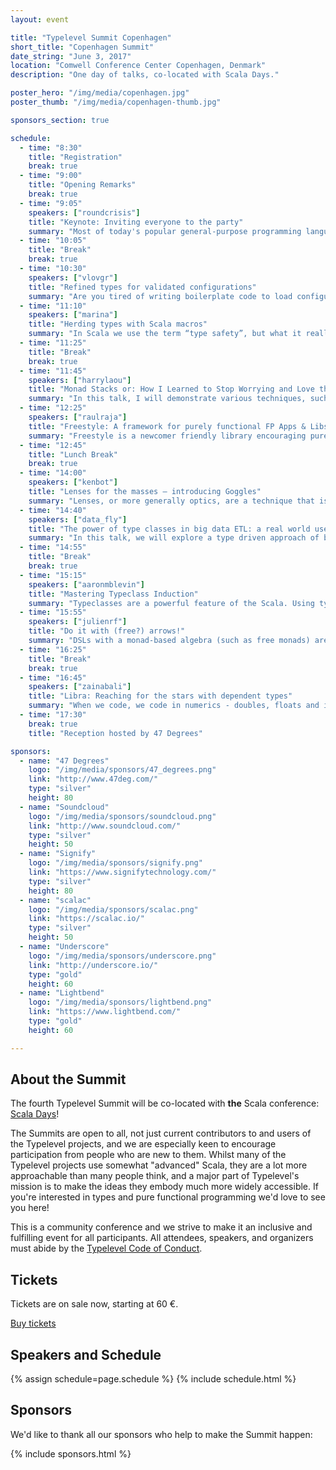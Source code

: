 ```yaml
---
layout: event

title: "Typelevel Summit Copenhagen"
short_title: "Copenhagen Summit"
date_string: "June 3, 2017"
location: "Comwell Conference Center Copenhagen, Denmark"
description: "One day of talks, co-located with Scala Days."

poster_hero: "/img/media/copenhagen.jpg"
poster_thumb: "/img/media/copenhagen-thumb.jpg"

sponsors_section: true

schedule:
  - time: "8:30"
    title: "Registration"
    break: true
  - time: "9:00"
    title: "Opening Remarks"
    break: true
  - time: "9:05"
    speakers: ["roundcrisis"]
    title: "Keynote: Inviting everyone to the party"
    summary: "Most of today's popular general-purpose programming languages incorporate various aspects of the imperative, object and functional programming paradigms. In some cases, these languages provide clear guidelines as to what style is preferred, and why. As programmers, we have a choice to make about which paradigm(s) to use and to what extent, even if the language provides clear guidelines. How should we think about those choices? Where are the sweet spots to make trade-offs, and what do they depend on? Let's wear the hats of history and science, thinking about the past and looking to the future, examining these apparent conflicts. Paradigm change is not a new thing - perhaps we can learn something from the history books? Wear Some(hat) and party like it's a hat party. With hats."
  - time: "10:05"
    title: "Break"
    break: true
  - time: "10:30"
    speakers: ["vlovgr"]
    title: "Refined types for validated configurations"
    summary: "Are you tired of writing boilerplate code to load configurations? Have you ever had errors because of bad configuration values? Then this talk is for you! In a live-coding session we’ll see how to encode validation rules on the type-level and load validated settings without any boilerplate code.<br/><br/>In the first part of this talk we’ll look at the challenges associated with loading configurations. We’ll see how typesafe config is typically used, and see how we can eliminate most boilerplate code with Typelevel incubator project PureConfig. We’ll however see that it’s still very much possible to load invalid settings.<br/><br/>In the second part we’ll continue by exploring options to encode type invariants, for enforcing validation, looking at how we can get PureConfig to only load validated settings. We’ll ultimately end up with type-level predicates using Typelevel project refined, and see how we can get PureConfig and refined to work together seamlessly.<br/><br/>The end result is more precise types, with static validation guarantees, and a way of loading validated configurations without boilerplate – finally you can stop worrying about your configurations!"
  - time: "11:10"
    speakers: ["marina"]
    title: "Herding types with Scala macros"
    summary: "In Scala we use the term “type safety”, but what it really means? In short, most applications model data types in a form suitable for storage, change, transmission, and use. During the life cycle of the data, we expect to always use the declared type. But reality is a bit more complicated. One of the main practical problems with the use of types occurs when our application interacts with outside world – in requests to external services, different databases or simply with getting data from file. In most cases, an attempt to support type safety leads to writing a lot of code that we always try to avoid. Fortunately we have macros to do all routine job for us! In this talk we will discuss how to use compile-time reflection in library for schemaless key-value database and the benefits of use of macros in production systems."
  - time: "11:25"
    title: "Break"
    break: true
  - time: "11:45"
    speakers: ["harrylaou"]
    title: "Monad Stacks or: How I Learned to Stop Worrying and Love the Free Monad"
    summary: "In this talk, I will demonstrate various techniques, such as: Monad Transformers, Effects libraries, and Free monads. These techniques can be used to transform scala “spaghetti” code (that is embedded maps, flatmaps and pattern matching) to cleaner code that almost looks like imperative code."
  - time: "12:25"
    speakers: ["raulraja"]
    title: "Freestyle: A framework for purely functional FP Apps & Libs"
    summary: "Freestyle is a newcomer friendly library encouraging pure FP apps & libs in Scala on top of free monads. In this talk we will discuss design choices and main features including modules, algebras, interpreter composition and what is being planned for future releases."
  - time: "12:45"
    title: "Lunch Break"
    break: true
  - time: "14:00"
    speakers: ["kenbot"]
    title: "Lenses for the masses – introducing Goggles"
    summary: "Lenses, or more generally optics, are a technique that is indispensable to modern functional programming. However, implementations have veered between two extremes: incredible abstractive power with a steep learning curve; and limited domain-specific uses that can be picked up in minutes. Why can't we have our cake and eat it too?  Goggles is a new Scala macro built over the powerful & popular Monocle optics library. It uses Scala's macros and scandalously flexible syntax to create a compiler-checked mini-language to concisely construct, compose and apply optics, with a gentle, familiar interface, and extravagantly informative compiler errors.  In this talk I'll introduce the motivation for lenses and why usability is a problem that so badly needs solving, and how the Goggles library, with Monocle, helps address this in an important way.  There'll be some juicy discussion of Scala macro sorcery too!"
  - time: "14:40"
    speakers: ["data_fly"]
    title: "The power of type classes in big data ETL: a real world use case of combining Spark and Shapeless"
    summary: "In this talk, we will explore a type driven approach of big data ETL in Spark. Through code snippets, we will see how to express data processing logic with type classes and singleton types using Shapeless, and how to build a higher level DSL over Spark to make the logic easy to read from the code."
  - time: "14:55"
    title: "Break"
    break: true
  - time: "15:15"
    speakers: ["aaronmblevin"]
    title: "Mastering Typeclass Induction"
    summary: "Typeclasses are a powerful feature of the Scala. Using typeclasses to perform type-level induction is a mysterious, yet surprisingly simple, technique used in shapeless, cats, and circe to do generic programming. We will use basic data types to walk you through how this is done and why it’s useful."
  - time: "15:55"
    speakers: ["julienrf"]
    title: "Do it with (free?) arrows!"
    summary: "DSLs with a monad-based algebra (such as free monads) are becoming popular. Recently, DSLs with an applicative-based algebra (e.g. free applicatives) also aroused interest. It is not new that there exists another notion of computation that sits in between applicative functors and monads: arrows. The goal of this talk is to revisit the relationship between these notions of computation in the context of DSL algebras. Through examples of DSLs based on real world use cases, I will highlight the differences in expressive power between these three notions of computation (and some of their friends) and present the consequences for both interpreters and DSL users. At the end of the talk, you will have a better intuition of what it means that “arrows are more powerful than applicative functors but yet support more interpreters than monads”. You will get a precise understanding of “how much” expressive power you give to your users according to your DSL algebra, and, conversely, “how much” you reduce at the same time the space of the possible DSL interpreters. Finally, you will note that arrows provide an interesting trade off. Notably, they support sequencing, they can be invertible, and their computation graph can be statically analyzed."
  - time: "16:25"
    title: "Break"
    break: true
  - time: "16:45"
    speakers: ["zainabali"]
    title: "Libra: Reaching for the stars with dependent types"
    summary: "When we code, we code in numerics - doubles, floats and ints. Those numerics always represent real world quantities. Each problem domain has it’s own kinds of quantities, with its own dimensions. Adding quantities of different dimensions is nonsensical, and can have disastrous consequences.  In this talk, we’ll tackle the field of dimensional analysis. We’ll explore dependent types, singleton types, and dive into generic programming along the way. We’ll find that dimensional analysis can be brought much closer to home - in the compilation stage itself! And finally, we’ll end up deriving Libra - a library which brings dimensional analysis to the compile stage for any problem domain."
  - time: "17:30"
    break: true
    title: "Reception hosted by 47 Degrees"

sponsors:
  - name: "47 Degrees"
    logo: "/img/media/sponsors/47_degrees.png"
    link: "http://www.47deg.com/"
    type: "silver"
    height: 80
  - name: "Soundcloud"
    logo: "/img/media/sponsors/soundcloud.png"
    link: "http://www.soundcloud.com/"
    type: "silver"
    height: 50
  - name: "Signify"
    logo: "/img/media/sponsors/signify.png"
    link: "https://www.signifytechnology.com/"
    type: "silver"
    height: 80
  - name: "scalac"
    logo: "/img/media/sponsors/scalac.png"
    link: "https://scalac.io/"
    type: "silver"
    height: 50
  - name: "Underscore"
    logo: "/img/media/sponsors/underscore.png"
    link: "http://underscore.io/"
    type: "gold"
    height: 60
  - name: "Lightbend"
    logo: "/img/media/sponsors/lightbend.png"
    link: "https://www.lightbend.com/"
    type: "gold"
    height: 60

---
```


## About the Summit

The fourth Typelevel Summit will be co-located with **the** Scala conference: <a href="http://event.scaladays.org/scaladays-cph-2017">Scala Days</a>!

The Summits are open to all, not just current contributors to and users of the Typelevel projects, and we are especially keen to encourage participation from people who are new to them.
Whilst many of the Typelevel projects use somewhat "advanced" Scala, they are a lot more approachable than many people think, and a major part of Typelevel's mission is to make the ideas they embody much more widely accessible.
If you're interested in types and pure functional programming we'd love to see you here!

This is a community conference and we strive to make it an inclusive and fulfilling event for all participants. All attendees, speakers, and organizers must abide by the [Typelevel Code of Conduct](http://typelevel.org/conduct.html).

## Tickets

Tickets are on sale now, starting at 60 €.

<a class="btn large" href="https://ti.to/typelevel-summit/typelevel-summit-copenhagen">Buy tickets</a>

## Speakers and Schedule

{% assign schedule=page.schedule %}
{% include schedule.html %}

## Sponsors

We'd like to thank all our sponsors who help to make the Summit happen:

{% include sponsors.html %}
